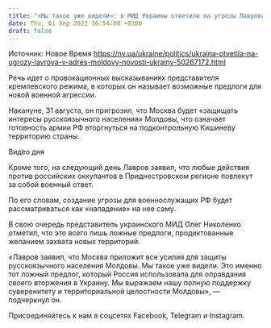 ```yaml
---
title: "«Мы такое уже видели»: в МИД Украины ответили на угрозы Лаврова в адрес Молдовы"
date: Thu, 01 Sep 2022 16:54:00 +0300
draft: false
---
```

Источник: Новое Время https://nv.ua/ukraine/politics/ukraina-otvetila-na-ugrozy-lavrova-v-adres-moldovy-novosti-ukrainy-50267172.html


Речь идет о провокационных высказываниях представителя кремлевского режима, в которых он называет возможные предлоги для новой военной агрессии.

Накануне, 31 августа, он пригрозил, что Москва будет «защищать интересы русскоязычного населения» Молдовы, что означает готовность армии РФ вторгнуться на подконтрольную Кишиневу территорию страны.

 Видео дня   

Кроме того, на следующий день Лавров заявил, что любые действия против российских оккупантов в Приднестровском регионе повлекут за собой военный ответ.

По его словам, создание угрозы для военнослужащих РФ будет рассматриваться как «нападение» на нее саму.

В свою очередь представитель украинского МИД Олег Николенко отметил, что это всего лишь ложные предлоги, продиктованные желанием захвата новых территорий.

«Лавров заявил, что Москва приложит все усилия для защиты русскоязычного населения Молдовы. Мы такое уже видели. Это именно тот ложный предлог, который Россия использовала для оправдания своего вторжения в Украину. Мы выражаем нашу полную поддержку суверенитету и территориальной целостности Молдовы», — подчеркнул он.

Присоединяйтесь к нам в соцсетях Facebook, Telegram и Instagram.
